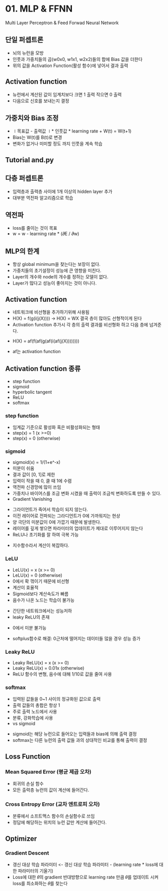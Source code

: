 # 01. MLP & FFNN

Multi Layer Perceptron & Feed Forwad Neural Network

## 단일 퍼셉트론

* 뇌의 뉴런을 모방
* 인풋과 가중치들의 곱(w0x0, w1x1, w2x2)들의 합에 Bias 값을 더한다
* 위의 값을 Activation Function(활성 함수)에 넣어서 결과 출력

## Activation function

* 뉴런에서 계산된 값이 임계치보다 크면 1 출력 작으면 0 출력
* 다음으로 신호를 보내는지 결정

## 가중치와 Bias 조정

* ∣목표값 - 출력값 ∣* 인풋값 * learning rate + W(t) = W(t+1)
* Bias는 W(t)를 B(t)로 변경
* 변화가 없거나 미미할 정도 까지 인풋을 계속 학습

## Tutorial and.py

## 다층 퍼셉트론

* 입력층과 출력층 사이에 1개 이상의 hidden layer 추가
* 대부분 역전파 알고리즘으로 학습

## 역전파

* loss를 줄이는 것이 목표
* w = w - learning rate * (𝜕E / 𝜕w)

## MLP의 한계

* 항상 global minimum을 찾는다는 보장이 없다.
* 가중치들의 초기설정이 성능에 큰 영향을 미친다.
* Layer의 개수와 node의 개수를 정하는 모델이 없다.
* Layer가 많다고 성능이 좋아지는 것이 아니다.

## Activation function

* 네트워크에 비선형을 추가하기위해 사용됨
* H(X) = f(g(i(j(X)))) -> H(X) = WX 결국 층이 많아도 선형적이게 된다
* Activation function 추가시 각 층의 출력 결과를 비선형화 하고 다음 층에 넘겨준다.
- H(X) = af(f(af(g(af(i(af(j(X))))))))
+ af는 activation function

## Activation function 종류

* step function
* sigmoid
* hyperbolic tangent
* ReLU
* softmax

### step function

* 임계값 기준으로 활성화 혹은 비활성화되는 형태
* step(x) = 1 (x >=0)
* step(x) = 0 (otherwise)

### sigmoid

* sigmoid(x) = 1/(1+e^-x)
* 미분이 쉬움
* 결과 값이 [0, 1]로 제한
* 입력이 작을 때 0, 클 때 1에 수렴
* 역전파 신경망에 많이 쓰임
* 가중치나 바이어스를 조금 변화 시켰을 때 출력이 조금씩 변화하도록 만들 수 있다.
* Gradient Vanishing
- 그라이언트가 죽어서 학습이 되지 않는다.
- 이전 레이어로 전파되는 그라디언트가 0에 가까워지는 현상
- 양 극단의 미분값이 0에 가깝기 때문에 발생한다.
- 레이어를 깊게 쌓으면 파라미터의 업데이트가 제대로 이루어지지 않는다
- ReLU나 초기화를 잘 하여 극복 가능
* 지수함수라서 계산이 복잡하다.

### LeLU

* LeLU(x) = x (x >= 0)
* LeLU(x) = 0 (otherwise)
* 0에서 확 꺾이기 때문에 비선형
* 계산이 효율적
* Sigmoid보다 계산속도가 빠름
* 음수가 나온 노드는 학습이 불가능
- 간단한 네트워크에서는 성능저하
- leaky ReLU의 존재
* 0에서 미분 불가능
- softplus함수로 해결: 0근처에 떨어지는 데이터들 많을 경우 성능 증가

### Leaky ReLU

* Leaky ReLU(x) = x (x >= 0)
* Leaky ReLU(x) = 0.01x (otherwise)
* ReLU 함수의 변형, 음수에 대해 1/10로 값을 줄여 사용

### softmax

* 입력된 값들을 0~1 사이의 정규화된 값으로 출력
* 출력 값들의 총합은 항상 1
* 주로 출력 노드에서 사용
* 분류, 강화학습에 사용
* vs sigmoid
- sigmoid는 해당 뉴런으로 들어오는 입력들과 bias에 의해 출력 결정
- softmax는 다른 뉴런의 출력 값들 과의 상대적인 비교를 통해 출력이 결정

## Loss Function

### Mean Squared Error (평균 제곱 오차)

* 회귀의 손실 함수
* 모든 출력층 뉴런의 값이 계산에 들어간다.

### Cross Entropy Error (교차 엔트로피 오차)

* 분류에서 소프트맥스 함수의 손실함수로 쓰임
* 정답에 해당하는 위치의 뉴런 값만 계산에 들어간다.

## Optimizer

### Gradient Descent

* 갱신 대상 학습 파라미터 <- 갱신 대상 학습 파라미터 - (learning rate * loss에 대한 파라미터의 기울기)
* Loss에 대한 𝜃의 gradient 반대방향으로 learning rate 만큼 𝜃를 업데이트 시켜 loss를 최소화하는 𝜃를 찾는다


